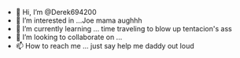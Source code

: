 - 👋 Hi, I’m @Derek694200
- 👀 I’m interested in ...Joe mama aughhh
- 🌱 I’m currently learning ... time traveling to blow up tentacion's ass
- 💞️ I’m looking to collaborate on ...
- 📫 How to reach me ... just say help me daddy out loud

<!---
Derek694200/Derek694200 is a ✨ special ✨ repository because its `README.md` (this file) appears on your GitHub profile.
You can click the Preview link to take a look at your changes.
--->
